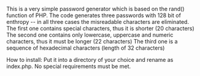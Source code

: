 This is a very simple password generator which is based on the rand() function of PHP.
The code generates three passwords with 128 bit of enthropy -- in all three cases the misreadable characters are eliminated.
The first one contains special characters, thus it is shorter (20 characters)
The second one contains only lowercase, uppercase and numeric characters, thus it must be longer (22 characters)
The third one is a sequence of hexadecimal characters (length of 32 characters)

How to install:
Put it into a directory of your choice and rename as index.php. No special requirements must be met.
